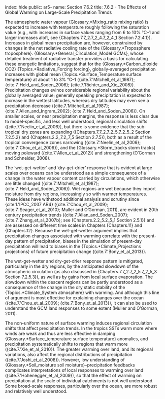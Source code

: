 index: hide
public: ar5-
name: Section 7.6.2
title: 7.6.2 - The Effects of Global Warming on Large-Scale Precipitation Trends

The atmospheric water vapour {Glossary.*Mixing_ratio mixing ratio} is expected to increase with temperature roughly following the saturation value (e.g., with increases in surface values ranging from 6 to 10% °C–1 and larger increases aloft, see {Chapters.7.7_2.7_2_4.7_2_4_1 Section 7.2.4.1}). Increases in global mean precipitation are, however, constrained by changes in the net radiative cooling rate of the {Glossary.*Troposphere troposphere}. {Glossary.*General_Circulation_Model GCMs}, whose detailed treatment of radiative transfer provides a basis for calculating these energetic limitations, suggest that for the {Glossary.*Carbon_dioxide CO2} {Topics.*Radiative_Forcing forcing}, globally-averaged precipitation increases with global mean {Topics.*Surface_Temperature surface temperature} at about 1 to 3% °C–1 ({cite.7.'Mitchell_et_al_1987}; {cite.7.'Held_and_Soden_2006}; {cite.7.'Richter_and_Xie_2008}). Precipitation changes evince considerable regional variability about the globally averaged value; generally speaking precipitation is expected to increase in the wettest latitudes, whereas dry latitudes may even see a precipitation decrease ({cite.7.'Mitchell_et_al_1987}; {cite.7.'Allen_and_Ingram_2002}; {cite.7.'Held_and_Soden_2006}). On smaller scales, or near precipitation margins, the response is less clear due to model-specific, and less well understood, regional circulation shifts ({cite.7.'Neelin_et_al_2006}), but there is some evidence that the sub-tropical dry zones are expanding ({Chapters.7.7_2.7_2_5.7_2_5_2 Section 7.2.5.2} and {Chapters.2.2_7.2_7_5 Section 2.7.5}), both as a result of the tropical convergence zones narrowing ({cite.7.'Neelin_et_al_2006}; {cite.7.'Chou_et_al_2009}), and the {Glossary.*Storm_tracks storm tracks} moving poleward ({cite.7.'Allen_et_al_2012}) and strengthening (O’Gorman and Schneider, 2008).

The ‘wet-get-wetter’ and ‘dry-get-drier’ response that is evident at large scales over oceans can be understood as a simple consequence of a change in the water vapour content carried by circulations, which otherwise are little changed ({cite.7.'Mitchell_et_al_1987}; {cite.7.'Held_and_Soden_2006}). Wet regions are wet because they import moisture from dry regions, increasingly so with warmer temperatures. These ideas have withstood additional analysis and scrutiny since {cite.1.'IPCC_2007 AR4} ({cite.7.'Chou_et_al_2009}; {cite.7.'Seager_et_al_2010}; Muller and O’Gorman, 2011), are evident in 20th century precipitation trends ({cite.7.'Allan_and_Soden_2007}; {cite.7.'Zhang_et_al_2007b}; see {Chapters.2.2_5.2_5_1 Section 2.5.1}) and are assessed on different time scales in Chapters {Chapters.11} and {Chapters.12}. Because the wet-get-wetter argument implies that precipitation changes associated with warming correlate with the present-day pattern of precipitation, biases in the simulation of present-day precipitation will lead to biases in the {Topics.*Climate_Projections projections} of future precipitation change ({cite.7.'Bony_et_al_2013}).

The wet-get-wetter and dry-get-drier response pattern is mitigated, particularly in the dry regions, by the anticipated slowdown of the atmospheric circulation (as also discussed in {Chapters.7.7_2.7_2_5.7_2_5_3 Section 7.2.5.3}), as well as by gains from local surface evaporation. The slowdown within the descent regions can be partly understood as a consequence of the change in the dry static stability of the {Topics.*Climate_System atmosphere} with warming. And although this line of argument is most effective for explaining changes over the ocean ({cite.7.'Chou_et_al_2009}; {cite.7.'Bony_et_al_2013}), it can also be used to understand the GCM land responses to some extent (Muller and O’Gorman, 2011).

The non-uniform nature of surface warming induces regional circulation shifts that affect precipitation trends. In the tropics SSTs warm more where winds are weak and thus are less effective in damping {Glossary.*Surface_temperature surface temperature} anomalies, and precipitation systematically shifts to regions that warm more ({cite.7.'Xie_et_al_2010}). The greater warming over land, and its regional variations, also affect the regional distributions of precipitation ({cite.7.'Joshi_et_al_2008}). However, low understanding of {Glossary.*Soil_moisture soil moisture}–precipitation feedbacks complicates interpretations of local responses to warming over land ({cite.7.'Hohenegger_et_al_2009}), so that the effect of warming on precipitation at the scale of individual catchments is not well understood. Some broad-scale responses, particularly over the ocean, are more robust and relatively well understood.
